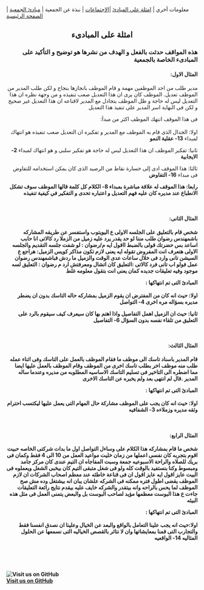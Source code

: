 

معلومات أخري | [امثلة علي المبادئ](https://amateursanonymous.github.io/principles-examples)  |[الإجتماعات](https://amateursanonymous.github.io/meetings) | نبذة عن الجمعية | [مبادئ الجمعية](https://amateursanonymous.github.io/principles) | [الصفحة الرئيسية](https://amateursanonymous.github.io)

## <center> امثلة على المبادىء </center>
 <div dir="RTL">
  <p><h3>هذه المواقف حدثت بالفعل و الهدف من نشرها هو توضيح و التأكيد على المبادىء الخاصة بالجمعية</h3></p>

<h4>المثال الاول:</h4>

<p>
مدير طلب من احد الموظفين مهمة و قام الموظف بانجازها بنجاح و لكن طلب المدير من الموظف تعديل. 
الموظف كان يرى ان هذا التعديل صعب تنفيذه و من وجهة نظره ان هذا التعديل ليس له حاجة و ظل الموظف يتجادل مع المدير لاقناعه ان هذا التعديل غير صحيح
و لكن فى النهاية اسر المدير على تنفيذ هذا التعديل

فى هذا الموقف انتهك الموظف اكثر من مبدأ: <br>
<br>
اولا: الجدال الذى قام به الموظف مع المدير و تفكيره ان التعديل صعب تنفيذه هو انتهاك لمبداء <b>13- عقلية النمو</b>  

ثانيا: تفكير الموظف ان هذا التعديل ليس له حاجة هو تفكير سلبى و هو انتهاك لمبداء <b>2- الايجابية</b> 

ثالثا: هذا الموقف ادى إلى خسارة نقاط من الرصيد الذى كان يمكن استخدامه للتفاوض فى مبداء <b>16- التفاوض<b>
  
رابعا: هذا الموقف له علاقة مباشرة بمبداء <b>8- الكلام</b>  كل كلمة قالها الموظف سوف تشكل الانطباع عند مديره كان عليه فهم التعديل و  اعتباره تحدى و التفكير في كيفية تنفيذه
</p>
<br>
<h4>المثال الثانى:</h4>

<p>
شخص قام بالتعليق على الجلسه الاولى ع اليويتوب واستفسر عن طريقه المشاركه باشمهندس رضوان طلب مننا لو حد يقدر يرد عليه
زميل من الزملا رد كالاتى انا حابب اساعد بس حضرتك قولى بالضبط ااقول ايه
م/رضوان : لو شفت جلسه التقديم والجلسه الاولى هتعرف انت المفروض تقوله ايه يعنى لازم تكون مذاكر كويس
الزميل: هراجع ع السيشن تانى وارد فى خلال ساعات
عدى الوقت والزميل ما ردش فباشمهندس رضوان عمل فولو اب تانى فرد كالاتى :التعليق كان اتشال ومعرفتش ارد
م رضوان : التعليق لسه موجود وفيه تعليقات جديده كمان يعنى انت بتقول معلومه غلط
 
المبادئ التى تم انتهاكها : <br>
<br>
اولا: حيث انه كان من المفترض ان يقوم الزميل بمشاركه حاله التاسك بدون ان يضطر مديره بسؤاله مره اخرى <b>4-  التواصل </b>  

ثانيا: حيث ان الزميل اهمل التفاصيل واذا اهتم بها كان سيعرف كيف سيقوم بالرد على التعليق من تلقاء نفسه بدون السؤال <b>6- التفاصيل </b> 

</p>
<br>

<h4>المثال الثالث:</h4>

<p>

قام المدير باسناد تاسك الى موظف ما فقام الموظف بالعمل على التاسك وفى اثناء عمله طلب منه موظف اخر بطلب تاسك اخرى من الموظف
وقام الموظف بالعمل عليها ايضا مما اضطره الى التاخير فى تسليم التاسك الاساسيه المطلوبه من مديره وعندما ساله المدير
.قال لم انتهى بعد ولم يخبره عن التاسك الاخرى
 
المبادئ التى تم انتهاكها : <br>
<br>
اولا: حيث انه كان يجب على الموظف مشاركة حال المهام التى يعمل عليها ليكتسب احترام وثقه  مديره وزملاءه <b>3-  الشفافيه  </b>  
 

</p>
<br>
<h4>المثال الرابع:</h4>

<p>

شخص ما قام بمشاركه هذا الكلام على وساءل التواصل
اول ما بدات شركتى الخاصه حبيت اقوم بتجربه كان نفسى اعملها من زمان خليت مواعيد العمل من 10 الى 4 فقط وكمان فى بريك للصلاه والراحة الاسبوعيه جمعة وسبت 
المفاجاه ان التيم عندى كان مركز جامد ومبسوط وكنا بنستفيد بالوقت كله ولو فى شغل متبقى التيم كان بيخبى الشغل ويعملوه فى البيت عايز اقول ايه
عايز اقول ان فى قناعة خاطئه عند معظم اصحاب الشركات ان لازم الموظف يقضى اطول فتره ممكنه فى الشركه علشان يبان انه بيشتغل وده مش صح
الموظف لما يحس بالراحه وانه بيتقدر والشركه خايف عليه بيقدم نتايج رائعة
التعليقات جاءت ع هذا البوست معظمها مؤيد لصاحب البوست بل والبعض يتمنى العمل فى مثل هذه البيئه

المبادئ التى تم انتهاكها : <br>
<br>
اولا:حيث انه يجب علينا التعامل بالواقع والبعد عن الخيال وعلينا ان  نصدق انفسنا فقط والتجارب التى قمنا بمعايشاتها 
وان لا نتاثر بالقصص الخياليه التى نسمعها عن الحلول المثاليه <b>14-  الواقعيه   </b>  
 

</p>
<br>

   
 </div>
 
 
 
<br><br>
![Visit us on GitHub](https://raw.githubusercontent.com/amateursanonymous/amateursanonymous.github.io/main/assets/GitHub-logo-100.png)<br>
[Visit us on GitHub](https://github.com/amateursanonymous/amateursanonymous.github.io)
